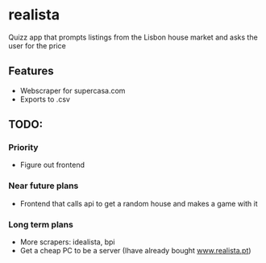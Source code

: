 # realista

Quizz app that prompts listings from the Lisbon house market and asks the user for the price 

## Features

- Webscraper for supercasa.com
- Exports to .csv

## TODO:

### Priority

- Figure out frontend

### Near future plans

- Frontend that calls api to get a random house and makes a game with it

### Long term plans

- More scrapers: idealista, bpi
- Get a cheap PC to be a server (Ihave already bought www.realista.pt)